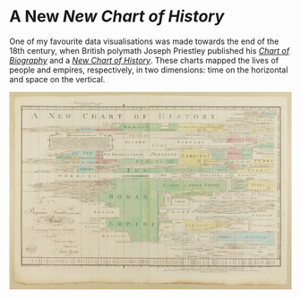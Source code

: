 # A New *New Chart of History*

One of my favourite data visualisations was made towards the end of the 18th century, when British polymath Joseph Priestley published his *[Chart of Biography](https://en.wikipedia.org/wiki/A_Chart_of_Biography)* and a *[New Chart of History](https://en.wikipedia.org/wiki/A_New_Chart_of_History)*. These charts mapped the lives of people and empires, respectively, in two dimensions: time on the horizontal and space on the vertical.

![Priestley's A New Chart of History](./A_New_Chart_of_History_color.jpg)
